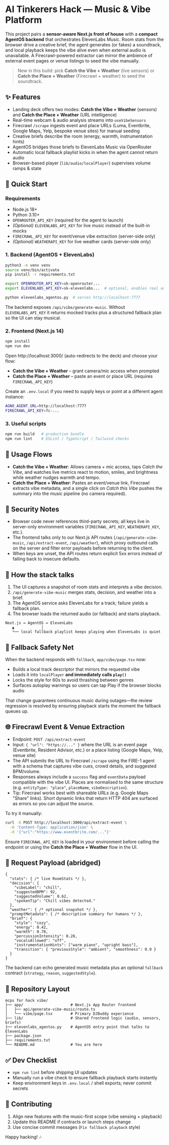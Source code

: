 # AI Tinkerers Hack — Music & Vibe Platform

This project pairs a **sensor-aware Next.js front of house** with a **compact
AgentOS backend** that orchestrates ElevenLabs Music. Room stats from the
browser drive a creative brief, the agent generates (or fakes) a soundtrack, and
local playback keeps the vibe alive even when external audio is unavailable. A
Firecrawl-powered extractor can mirror the ambience of external event pages or
venue listings to seed the vibe manually.

> New in this build: pick **Catch the Vibe + Weather** (live sensors) or **Catch
> the Place + Weather** (Firecrawl + weather) to seed the soundtrack.

## ✨ Features
- Landing deck offers two modes: **Catch the Vibe + Weather** (sensors) and
  **Catch the Place + Weather** (URL intelligence)
- Real-time webcam & audio analysis streams into `useVibeSensors`
- Firecrawl `/scrape` ingests event and place URLs (Luma, Eventbrite, Google
  Maps, Yelp, bespoke venue sites) for manual seeding
- Creative briefs describe the room (energy, warmth, instrumentation hints)
- AgentOS bridges those briefs to ElevenLabs Music via OpenRouter
- Automatic local fallback playlist kicks in when the agent cannot return audio
- Browser-based player (`lib/audio/localPlayer`) supervises volume ramps & state

## 🚀 Quick Start

### Requirements
- Node.js 18+
- Python 3.10+
- `OPENROUTER_API_KEY` (required for the agent to launch)
- *(Optional)* `ELEVENLABS_API_KEY` for live music instead of the built-in mocks
- `FIRECRAWL_API_KEY` for event/venue vibe extraction (server-side only)
- *(Optional)* `WEATHERAPI_KEY` for live weather cards (server-side only)

### 1. Backend (AgentOS + ElevenLabs)
```bash
python3 -m venv venv
source venv/bin/activate
pip install -r requirements.txt

export OPENROUTER_API_KEY=sk-openrouter...
export ELEVENLABS_API_KEY=sk-elevenlabs...  # optional, enables real audio

python elevenlabs_agentos.py  # serves http://localhost:7777
```
The backend exposes `/api/vibe/generate-music`. Without `ELEVENLABS_API_KEY` it
returns mocked tracks plus a structured fallback plan so the UI can stay musical.

### 2. Frontend (Next.js 14)
```bash
npm install
npm run dev
```
Open http://localhost:3000/ (auto-redirects to the deck) and choose your flow:
- **Catch the Vibe + Weather** – grant camera/mic access when prompted
- **Catch the Place + Weather** – paste an event or place URL (requires
  `FIRECRAWL_API_KEY`)

Create an
`.env.local` if you need to supply keys or point at a different agent instance:
```bash
AGNO_AGENT_URL=http://localhost:7777
FIRECRAWL_API_KEY=fc-...
```

### 3. Useful scripts
```bash
npm run build   # production bundle
npm run lint    # ESLint / TypeScript / Tailwind checks
```

## 🧭 Usage Flows
- **Catch the Vibe + Weather**: Allows camera + mic access, taps *Catch the
  Vibe*, and watches live metrics react to motion, smiles, and brightness while
  weather nudges warmth and tempo.
- **Catch the Place + Weather**: Pastes an event/venue link, Firecrawl extracts
  vibe metadata, and a single click on *Catch this Vibe* pushes the summary into
  the music pipeline (no camera required).

## 🔐 Security Notes
- Browser code never references third-party secrets; all keys live in server-only
  environment variables (`FIRECRAWL_API_KEY`, `WEATHERAPI_KEY`, etc.).
- The frontend talks only to our Next.js API routes (`/api/generate-vibe-music`,
  `/api/extract-event`, `/api/weather`), which proxy outbound calls on the
  server and filter error payloads before returning to the client.
- When keys are unset, the API routes return explicit 5xx errors instead of
  falling back to insecure defaults.

## 🔄 How the stack talks
1. The UI captures a snapshot of room stats and interprets a vibe decision.
2. `/api/generate-vibe-music` merges stats, decision, and weather into a brief.
3. The AgentOS service asks ElevenLabs for a track; failure yields a fallback plan.
4. The browser loads the returned audio (or fallback) and starts playback.

```
Next.js ↔︎ AgentOS ↔︎ ElevenLabs
   ▲            │
   └── local fallback playlist keeps playing when ElevenLabs is quiet
```

## 🎵 Fallback Safety Net
When the backend responds with `fallback`, `app/vibe/page.tsx` now:
- Builds a local track descriptor that mirrors the requested vibe
- Loads it into `localPlayer` **and immediately calls `play()`**
- Locks the style for 60s to avoid thrashing between genres
- Surfaces autoplay warnings so users can tap Play if the browser blocks audio

That change guarantees continuous music during outages—the review regression is
resolved by ensuring playback starts the moment the fallback queues up.

## 🌐 Firecrawl Event & Venue Extraction
- Endpoint: `POST /api/extract-event`
- Input: `{ "url": "https://..." }` where the URL is an event page (Eventbrite, Resident Advisor, etc.) or a place listing (Google Maps, Yelp, venue site)
- The API submits the URL to Firecrawl `/scrape` using the FIRE-1 agent with a schema that captures vibe cues, crowd details, and suggested BPM/volume.
- Responses always include a `success` flag and `eventData` payload compatible with the vibe UI. Places are normalised to the same structure (e.g. `entityType: "place"`, `placeName`, `vibeDescription`).
- Tip: Firecrawl works best with shareable URLs (e.g. Google Maps "Share" links). Short dynamic links that return HTTP 404 are surfaced as errors so you can adjust the source.

To try it manually:
```bash
curl -X POST http://localhost:3000/api/extract-event \
  -H 'Content-Type: application/json' \
  -d '{"url":"https://www.eventbrite.com/..."}'
```
Ensure `FIRECRAWL_API_KEY` is loaded in your environment before calling the endpoint or using the **Catch the Place + Weather** flow in the UI.

## 📡 Request Payload (abridged)
```jsonc
{
  "stats": { /* live RoomStats */ },
  "decision": {
    "vibeLabel": "chill",
    "suggestedBPM": 92,
    "suggestedVolume": 0.62,
    "spokenTip": "Chill vibes detected."
  },
  "weather": { /* optional snapshot */ },
  "promptMetadata": { /* descriptive summary for humans */ },
  "brief": {
    "style": "cozy",
    "energy": 0.42,
    "warmth": 0.78,
    "percussionIntensity": 0.28,
    "vocalsAllowed": "off",
    "instrumentationHints": ["warm piano", "upright bass"],
    "transition": { "previousStyle": "ambient", "smoothness": 0.9 }
  }
}
```
The backend can echo generated music metadata plus an optional `fallback`
contract (`strategy`, `reason`, `suggestedStyle`).

## 📁 Repository Layout
```
mcps for hack vibe/
├── app/                     # Next.js App Router frontend
│   ├── api/generate-vibe-music/route.ts
│   └── vibe/page.tsx        # Primary DJBuddy experience
├── lib/                     # Shared frontend logic (audio, sensors, briefs)
├── elevenlabs_agentos.py    # AgentOS entry point that talks to ElevenLabs
├── package.json
├── requirements.txt
└── README.md                # You are here
```

## ✅ Dev Checklist
- `npm run lint` before shipping UI updates
- Manually run a vibe check to ensure fallback playback starts instantly
- Keep environment keys in `.env.local` / shell exports; never commit secrets

## 🙌 Contributing
1. Align new features with the music-first scope (vibe sensing + playback)
2. Update this README if contracts or launch steps change
3. Use concise commit messages (`Fix fallback playback` style)

Happy hacking! 🎶
